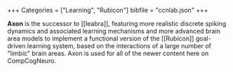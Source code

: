 +++
Categories = ["Learning", "Rubicon"]
bibfile = "ccnlab.json"
+++

**Axon** is the successor to [[leabra]], featuring more realistic discrete spiking dynamics and associated learning mechanisms and more advanced brain area models to implement a functional version of the [[Rubicon]] goal-driven learning system, based on the interactions of a large number of "limbic" brain areas. Axon is used for all of the newer content here on CompCogNeuro.



